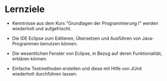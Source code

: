 # Lernziele

- Kenntnisse aus dem Kurs "Grundlagen der Programmierung I" werden wiederholt und aufgefrischt.

- Die IDE Eclipse zum Editieren, Übersetzen und Ausführen von Java-Programmen benutzen können.

- Die wesentlichen Fenster von Eclipse, in Bezug auf deren Funktionalität, erklären können.

- Einfache Testmethoden erstellen und diese mit Hilfe von JUnit wiederholt durchführen lassen.